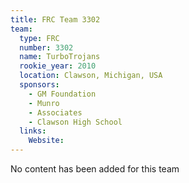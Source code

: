 ```yaml
---
title: FRC Team 3302
team:
  type: FRC
  number: 3302
  name: TurboTrojans
  rookie_year: 2010
  location: Clawson, Michigan, USA
  sponsors:
    - GM Foundation
    - Munro
    - Associates
    - Clawson High School
  links:
    Website: 
---
```

No content has been added for this team